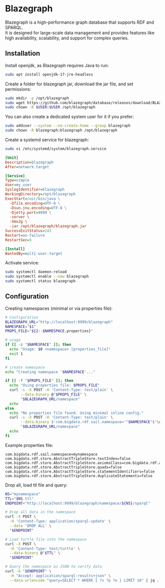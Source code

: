 # Blazegraph

Blazegraph is a high-performance graph database that supports RDF and SPARQL.  
It is designed for large-scale data management and provides features like high
availability, scalability, and support for complex queries.

## Installation

Install openjdk, as Blazegraph requires Java to run:

```bash
sudo apt install openjdk-17-jre-headless
```

Create a folder for blazegraph jar, download the jar file, and set permissions:

```bash
sudo mkdir -p /opt/blazegraph
sudo wget https://github.com/blazegraph/database/releases/download/BLAZEGRAPH_2_1_6_RC/blazegraph.jar -O /opt/blazegraph/blazegraph.jar
sudo chown -R $USER:$USER /opt/blazegraph
```

You can also create a dedicated system user for it if you prefer:

```bash
sudo adduser --system --no-create-home --group blazegraph
sudo chown -R blazegraph:blazegraph /opt/blazegraph
```

Create a systemd service for blazegraph:

```bash
sudo vi /etc/systemd/system/blazegraph.service
```

```ini
[Unit]
Description=blazegraph
After=network.target

[Service]
Type=simple
User=my_user
SyslogIdentifier=blazegraph
WorkingDirectory=/opt/blazegraph
ExecStart=/usr/bin/java \
  -Dfile.encoding=UTF-8 \
  -Dsun.jnu.encoding=UTF-8 \
  -Djetty.port=9999 \
  -server \
  -Xmx2g \
  -jar /opt/blazegraph/blazegraph.jar
SuccessExitStatus=143
Restart=on-failure
RestartSec=5

[Install]
WantedBy=multi-user.target
```

Activate service:

```bash
sudo systemctl daemon-reload
sudo systemctl enable --now blazegraph
sudo systemctl status blazegraph
```

## Configuration

Creating namespaces (minimal or via properties file):

```bash
# Configuration
BLAZEGRAPH_URL="http://localhost:9999/blazegraph"
NAMESPACE="$1"
PROPS_FILE="${2:-$NAMESPACE.properties}"

# usage
if [[ -z "$NAMESPACE" ]]; then
  echo "Usage: $0 <namespace> [properties_file]"
  exit 1
fi

# create namespace
echo "Creating namespace '$NAMESPACE'..."

if [[ -f "$PROPS_FILE" ]]; then
  echo "Using properties file: $PROPS_FILE"
  curl -s -X POST -H 'Content-Type: text/plain' \
       --data-binary @"$PROPS_FILE" \
       "$BLAZEGRAPH_URL/namespace"
  echo
else
  echo "No properties file found. Using minimal inline config."
  curl -s -X POST -H 'Content-Type: text/plain' \
       --data-binary $'com.bigdata.rdf.sail.namespace='"$NAMESPACE"$'\n' \
       "$BLAZEGRAPH_URL/namespace"
  echo
fi
```

Example properties file:

```properties
com.bigdata.rdf.sail.namespace=mynamespace
com.bigdata.rdf.store.AbstractTripleStore.textIndex=false
com.bigdata.rdf.store.AbstractTripleStore.axiomsClass=com.bigdata.rdf.axioms.NoAxioms
com.bigdata.rdf.store.AbstractTripleStore.quads=false
com.bigdata.rdf.store.AbstractTripleStore.statementIdentifiers=false
com.bigdata.rdf.store.AbstractTripleStore.duplicateStatements=false
```

Drop all, load ttl file and query:

```bash
NS="mynamespace"
TTL="$NS.ttl"
ENDPOINT="http://localhost:9999/blazegraph/namespace/${NS}/sparql"

# Drop all data in the namespace
curl -X POST \
  -H 'Content-Type: application/sparql-update' \
  --data 'DROP ALL' \
  "$ENDPOINT"

# Load turtle file into the namespace
curl -X POST \
  -H 'Content-Type: text/turtle' \
  --data-binary @"$TTL" \
  "$ENDPOINT"

# Query the namespace as JSON to verify data
curl -G "$ENDPOINT" \
  -H "Accept: application/sparql-results+json" \
  --data-urlencode "query=SELECT * WHERE { ?s ?p ?o } LIMIT 10" | jq .
```

